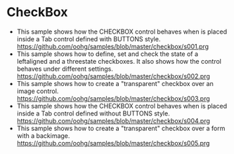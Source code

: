 # CheckBox

* This sample shows how the CHECKBOX control behaves when is placed inside a Tab control defined with BUTTONS style.
https://github.com/oohg/samples/blob/master/checkbox/s001.prg
* This sample shows how to define, set and check the state of a leftaligned and a threestate checkboxes. It also shows how the control behaves under different settings.
https://github.com/oohg/samples/blob/master/checkbox/s002.prg
* This sample shows how to create a "transparent" checkbox over an image control.
https://github.com/oohg/samples/blob/master/checkbox/s003.prg
* This sample shows how the CHECKBOX control behaves when is placed inside a Tab control defined without BUTTONS style.
https://github.com/oohg/samples/blob/master/checkbox/s004.prg
* This sample shows how to create a "transparent" checkbox over a form with a backimage.
https://github.com/oohg/samples/blob/master/checkbox/s005.prg
